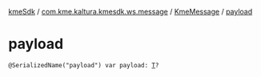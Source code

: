 [kmeSdk](../../index.md) / [com.kme.kaltura.kmesdk.ws.message](../index.md) / [KmeMessage](index.md) / [payload](./payload.md)

# payload

`@SerializedName("payload") var payload: `[`T`](index.md#T)`?`